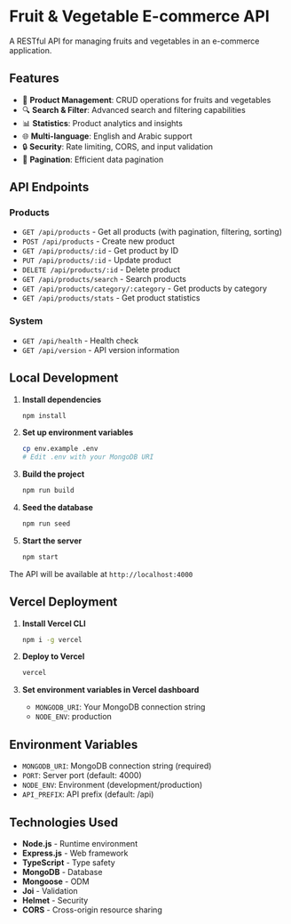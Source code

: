 # Fruit & Vegetable E-commerce API

A RESTful API for managing fruits and vegetables in an e-commerce application.

## Features

- 🍎 **Product Management**: CRUD operations for fruits and vegetables
- 🔍 **Search & Filter**: Advanced search and filtering capabilities
- 📊 **Statistics**: Product analytics and insights
- 🌐 **Multi-language**: English and Arabic support
- 🔒 **Security**: Rate limiting, CORS, and input validation
- 📱 **Pagination**: Efficient data pagination

## API Endpoints

### Products
- `GET /api/products` - Get all products (with pagination, filtering, sorting)
- `POST /api/products` - Create new product
- `GET /api/products/:id` - Get product by ID
- `PUT /api/products/:id` - Update product
- `DELETE /api/products/:id` - Delete product
- `GET /api/products/search` - Search products
- `GET /api/products/category/:category` - Get products by category
- `GET /api/products/stats` - Get product statistics

### System
- `GET /api/health` - Health check
- `GET /api/version` - API version information

## Local Development

1. **Install dependencies**
   ```bash
   npm install
   ```

2. **Set up environment variables**
   ```bash
   cp env.example .env
   # Edit .env with your MongoDB URI
   ```

3. **Build the project**
   ```bash
   npm run build
   ```

4. **Seed the database**
   ```bash
   npm run seed
   ```

5. **Start the server**
   ```bash
   npm start
   ```

The API will be available at `http://localhost:4000`

## Vercel Deployment

1. **Install Vercel CLI**
   ```bash
   npm i -g vercel
   ```

2. **Deploy to Vercel**
   ```bash
   vercel
   ```

3. **Set environment variables in Vercel dashboard**
   - `MONGODB_URI`: Your MongoDB connection string
   - `NODE_ENV`: production

## Environment Variables

- `MONGODB_URI`: MongoDB connection string (required)
- `PORT`: Server port (default: 4000)
- `NODE_ENV`: Environment (development/production)
- `API_PREFIX`: API prefix (default: /api)

## Technologies Used

- **Node.js** - Runtime environment
- **Express.js** - Web framework
- **TypeScript** - Type safety
- **MongoDB** - Database
- **Mongoose** - ODM
- **Joi** - Validation
- **Helmet** - Security
- **CORS** - Cross-origin resource sharing
